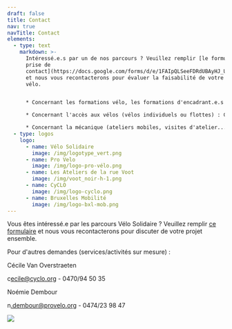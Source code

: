 ```yaml
---
draft: false
title: Contact
nav: true
navTitle: Contact
elements:
  - type: text
    markdown: >-
      Intéressé.e.s par un de nos parcours ? Veuillez remplir [le formulaire de
      prise de
      contact](https://docs.google.com/forms/d/e/1FAIpQLSeeFDRdUBAyHJ_UOU4R6lsb7VYAh_v39RN3zw9hxA-YE6lblw/viewform)
      et nous vous recontacterons pour évaluer la faisabilité de votre projet
      vélo.


      * Concernant les formations vélo, les formations d'encadrant.e.s et tous les services liés à l'organisation de sorties : Noémie Dembour - n.dembour@provelo.org 

      * Concernant l'accès aux vélos (vélos individuels ou flottes) : Cécile Van Overstraeten - cecile@cyclo.org 

      * Concernant la mécanique (ateliers mobiles, visites d'atelier...) : l'équipe des Ateliers de la rue Voot - velosolidaire@voot.be
  - type: logos
    logo:
      - name: Vélo Solidaire
        image: /img/logotype_vert.png
      - name: Pro Velo
        image: /img/logo-pro-vélo.png
      - name: Les Ateliers de la rue Voot
        image: /img/voot_noir-h-1.png
      - name: CyCLO
        image: /img/logo-cyclo.png
      - name: Bruxelles Mobilité
        image: /img/logo-bxl-mob.png
---
```

V﻿ous êtes intéressé.e par les parcours Vélo Solidaire ? Veuillez remplir [ce formulaire](https://docs.google.com/forms/d/e/1FAIpQLSeeFDRdUBAyHJ_UOU4R6lsb7VYAh_v39RN3zw9hxA-YE6lblw/viewform) et nous vous recontacterons pour discuter de votre projet ensemble.



P﻿our d'autres demandes (services/activités sur mesure) :

C﻿écile Van Overstraeten

c﻿ecile@cyclo.org - 0470/94 50 35



N﻿oémie Dembour

n﻿.dembour@provelo.org - 0﻿474/23 98 47



![](/img/logotype_jaune-1-.png)
